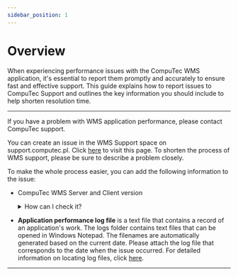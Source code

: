 ```yaml
---
sidebar_position: 1
---
```


# Overview

When experiencing performance issues with the CompuTec WMS application, it's essential to report them promptly and accurately to ensure fast and effective support. This guide explains how to report issues to CompuTec Support and outlines the key information you should include to help shorten resolution time.

---

If you have a problem with WMS application performance, please contact CompuTec support.

You can create an issue in the WMS Support space on support.computec.pl. Click [here](https://support.computec.pl/projects/SWMS/welcome-guide) to visit this page. To shorten the process of WMS support, please be sure to describe a problem closely.

To make the whole process easier, you can add the following information to the issue:

- CompuTec WMS Server and Client version

    <details>
    <summary>How can I check it?</summary>
    <div>
    Run CompuTec WMS Client and choose the options pointed out in the screenshots below:

    ![Media](./media/issue-reporting.png)
    </div>
    </details>

- **Application performance log file** is a text file that contains a record of an application's work. The logs folder contains text files that can be opened in Windows Notepad. The filenames are automatically generated based on the current date. Please attach the log file that corresponds to the date when the issue occurred. For detailed information on locating log files, click [here](log-file-locations-of-computec-wms-components.md).

---
